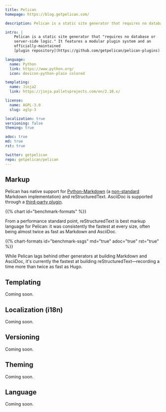 ```yaml
---
title: Pelican
homepage: https://blog.getpelican.com/

description: Pelican is a static site generator that requires no database or server-side logic.

intro: |
    Pelican is a static site generator that "requires no database or
    server-side logic." It features a modular plugin system and an
    officially-maintained
    [plugin repository](https://github.com/getpelican/pelican-plugins).

language:
  name: Python
  link: https://www.python.org/
  icon: devicon-python-plain colored

templating:
  name: Jinja2
  link: https://jinja.palletsprojects.com/en/2.10.x/

license:
  name: AGPL-3.0
  slug: aglp-3

localization: true
versioning: false
theming: true

adoc: true
md: true
rst: true

twitter: getpelican
repo: getpelican/pelican
---
```


## Markup

Pelican has native support for [Python-Markdown][1] (a [non-standard][2] Markdown implementation) and reStructuredText. AsciiDoc is supported through a [third-party plugin][3].

{{% chart id="benchmark-formats" %}}

From a performance standard point, reStructuredText is best markup language for Pelican: it was consistently the fastest at every size, often being almost twice as fast as Markdown and AsciiDoc.

{{% chart-formats id="benchmark-ssgs" md="true" adoc="true" rst="true" %}}

While Pelican lags behind other generators at building Markdown and AsciiDoc, it's currently the fastest at building reStructuredText&mdash;recording a time more than twice as fast as Hugo.

## Templating

Coming soon.

## Localization (i18n)

Coming soon.

## Versioning

Coming soon.

## Theming

Coming soon.

## Language

Coming soon.

[1]: https://github.com/Python-Markdown
[2]: https://github.com/Python-Markdown/markdown/issues/338
[3]: https://github.com/getpelican/pelican-plugins/tree/master/asciidoc_reader
